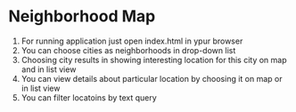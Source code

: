 Neighborhood Map
================

1. For running application just open index.html in ypur browser
2. You can choose cities as neighborhoods in drop-down list
3. Choosing city results in showing interesting location for this city on map and in list view
4. You can view details about particular location by choosing it on map or in list view
5. You can filter locatoins by text query
